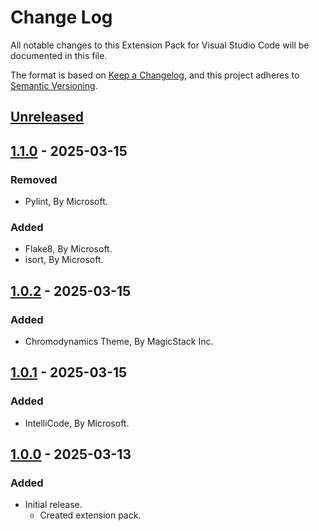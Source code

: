 # Change Log

All notable changes to this Extension Pack for Visual Studio Code will be documented in this file.

The format is based on [Keep a Changelog](https://keepachangelog.com/en/1.0.0/),
and this project adheres to [Semantic Versioning](https://semver.org/spec/v2.0.0.html).

## [Unreleased]

## [1.1.0] - 2025-03-15

### Removed

* Pylint, By Microsoft.

### Added

* Flake8, By Microsoft.
* isort, By Microsoft.

## [1.0.2] - 2025-03-15

### Added

* Chromodynamics Theme, By MagicStack Inc.

## [1.0.1] - 2025-03-15

### Added

* IntelliCode, By Microsoft.

## [1.0.0] - 2025-03-13

### Added

* Initial release.
  * Created extension pack.

[Unreleased]: https://github.com/Gydunhn/Python-Essentials/tree/develop
[1.1.0]: https://github.com/Gydunhn/Python-Essentials/releases/tag/1.1.0
[1.0.2]: https://github.com/Gydunhn/Python-Essentials/releases/tag/1.0.2
[1.0.1]: https://github.com/Gydunhn/Python-Essentials/releases/tag/1.0.1
[1.0.0]: https://github.com/Gydunhn/Python-Essentials/releases/tag/1.0.0

